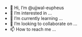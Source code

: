 - 👋 Hi, I’m @ujjwal-eupheus
- 👀 I’m interested in ...
- 🌱 I’m currently learning ...
- 💞️ I’m looking to collaborate on ...
- 📫 How to reach me ...

<!---
ujjwal-eupheus/ujjwal-eupheus is a ✨ special ✨ repository because its `README.md` (this file) appears on your GitHub profile.
You can click the Preview link to take a look at your changes.
--->
